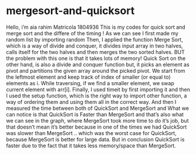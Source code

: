 # mergesort-and-quicksort
Hello, i’m aia rahim 
Matricola 1804936
This is my codes for quick sort and merge sort and the differe of the timing ! 
As we can see I first made my random list by importing random 
Then, I applied the function Merge Sort, which is a way of divide and conquer, it divides input array in two halves, calls itself for the two halves and then merges the two sorted halves. BUT the problem with this one is that it takes lots of memory!
Quick Sort on the other hand, is also a divide and conquer function but, it picks an element as pivot and partitions the given array around the picked pivot.
We start from the leftmost element and keep track of index of smaller (or equal to) elements as i. While traversing, if we find a smaller element, we swap current element with arr[i].
Finally, I used timeit by first importing it and then I used the setup function, which is the right way to import other function, a way of ordering them and using them all in the correct way. And then I measured the time between both of QuickSort and MergeSort and What we can notice is that QuickSort is Faster than MergeSort and that’s also what we can see in the graph, where MergeSort took more time to do it’s job, but that doesn’t mean it’s better because in one of the times we had QuickSort was slower than MergeSort .. which was the worst case for QuickSort, because MergeSort is better for large data.
But in conclusion QuickSort is faster due to the fact that it takes less memory/space than MergeSort.
